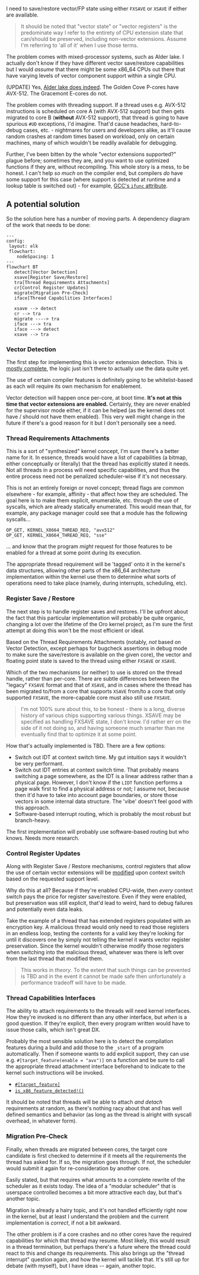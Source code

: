 I need to save/restore vector/FP state using either `FXSAVE` or `XSAVE` if either are available.

> It should be noted that "vector state" or "vector registers" is the predominate way I refer to the entirety of CPU extension state that can/should be preserved, including non-vector extensions. Assume I'm referring to 'all of it' when I use those terms.

The problem comes with mixed-processor systems, such as Alder lake. I actually don't know if they have different vector save/restore capabilities but I would _assume_ that there might be some x86_64 CPUs out there that have varying levels of vector component support within a single CPU.

(UPDATE) Yes, [Alder lake does indeed](https://en.wikipedia.org/wiki/Alder_Lake). The Golden Cove P-cores have AVX-512. The Gracemont E-cores do not.

The problem comes with threading support. If a thread uses e.g. AVX-512 instructions is scheduled on core A (with AVX-512 support) but then gets migrated to core B (**without** AVX-512 support), that thread is going to have spurious `#UD` exceptions, I'd imagine. That'd cause headaches, hard-to-debug cases, etc. - nightmares for users and developers alike, as it'll cause random crashes at random times based on workload, only on certain machines, many of which wouldn't be readily available for debugging.

Further, I've been bitten by the whole "vector extensions supported?" plague before; sometimes they are, and you want to use optimized functions if they are, without recompiling. This whole story is a mess, to be honest. I can't help _so much_ on the compiler end, but compilers _do_ have some support for this case (where support is detected at runtime and a lookup table is switched out) - for example, [GCC's `ifunc` attribute](https://webcf.waybackmachine.org/web/20250311015001/https://gcc.gnu.org/onlinedocs/gcc-5.3.0/gcc/Function-Attributes.html#index-g_t_0040code_007bifunc_007d-function-attribute-3095).

## A potential solution

So the solution here has a number of moving parts. A dependency diagram of the work that needs to be done:

```mermaid
---
config:
 layout: elk
 flowchart:
    nodeSpacing: 1
---
flowchart BT
   detect[Vector Detection]
   xsave[Register Save/Restore]
   tra[Thread Requirements Attachments]
   cr[Control Register Updates]
   migrate[Migration Pre-Check]
   iface[Thread Capabilities Interfaces]

   xsave --> detect
   cr --> tra
   migrate ----> tra
   iface ---> tra
   iface ---> detect
   xsave --> tra
```

### Vector Detection

The first step for implementing this is vector extension detection. This is [mostly complete](https://github.com/oro-os/kernel/compare/b58470cb8af4bec8c8a3a5b5fa005bbbf9f4a8b5..205e4dc52697128df8ea8b89d473eac84f5ec630), the logic just isn't there to actually use the data quite yet.

The use of certain compiler features is definitely going to be whitelist-based as each will require its own mechanism for enablement.

Vector detection will happen once per-core, at boot time. **It's not at this time that vector extensions are enabled.** Certainly, they are never enabled for the supervisor mode either, if it can be helped (as the kernel does not have / should not have them enabled). This very well might change in the future if there's a good reason for it but I don't personally see a need.

### Thread Requirements Attachments

This is a sort of "synthesized" kernel concept, I'm sure there's a better name for it. In essence, threads would have a list of capabilities (a bitmap, either conceptually or literally) that the thread has explicitly stated it needs. Not all threads in a process will need specific capabilities, and thus the entire process need not be penalized scheduler-wise if it's not necessary.

This is not an entirely foreign or novel concept; thread flags are common elsewhere - for example, affinity - that affect how they are scheduled. The goal here is to make them explicit, enumerable, etc. through the use of syscalls, which are already statically enumerated. This would mean that, for example, any package manager could see that a module has the following syscalls...

```
OP_GET, KERNEL_X8664_THREAD_REQ, "avx512"
OP_GET, KERNEL_X8664_THREAD_REQ, "sse"
```

... and know that the program _might_ request for those features to be enabled for a thread at some point during its execution.

The appropriate thread requirement will be 'tagged' onto it in the kernel's data structures, allowing other parts of the x86_64 architecture implementation within the kernel use them to determine what sorts of operations need to take place (namely, during interrupts, scheduling, etc).

### Register Save / Restore

The next step is to handle register saves and restores. I'll be upfront about the fact that this particular implementation will probably be quite organic, changing a lot over the lifetime of the Oro kernel project, as I'm sure the first attempt at doing this won't be the most efficient or ideal.

Based on the Thread Requirements Attachments (notably, _not_ based on Vector Detection, except perhaps for bugcheck assertions in debug mode to make sure the save/restore is available on the given core), the vector and floating point state is saved to the thread using either `FXSAVE` or `XSAVE`.

Which of the two mechanisms (or neither) to use is stored on the thread handle, rather than per-core. There are subtle differences between the "legacy" `FXSAVE` format and that of `XSAVE`, and in cases where the thread has been migrated to/from a core that supports `XSAVE` from/to a core that only supported `FXSAVE`, the more-capable core must also still use `FXSAVE`.

> I'm not 100% sure about this, to be honest - there is a long, diverse history of various chips supporting various things. XSAVE may be specified as handling FXSAVE state, I don't know. I'd rather err on the side of it not doing so, and having someone much smarter than me eventually find that to optimize it at some point.

How that's actually implemented is TBD. There are a few options:

- Switch out IDT at context switch time. My gut intuition says it wouldn't be very performant.
- Switch out IDT entries at context switch time. That probably means switching a page somewhere, as the IDT is a linear address rather than a physical page. However, I don't know if the `LIDT` function performs a page walk first to find a physical address or not; I assume not, because then it'd have to take into account page boundaries, or store those vectors in some internal data structure. The 'vibe' doesn't feel good with this approach.
- Software-based interrupt routing, which is probably the most robust but branch-heavy.

The first implementation will probably use software-based routing but who knows. Needs more research.

### Control Register Updates

Along with Register Save / Restore mechanisms, control registers that allow the use of certain vector extensions will be [modified](https://wiki.osdev.org/SSE#Adding_support) upon context switch based on the requested support level.

Why do this at all? Because if they're enabled CPU-wide, then _every_ context switch pays the price for register save/restore. Even if they were enabled, but preservation was still explicit, that'd lead to weird, hard to debug failures and potentially even data leaks.

Take the example of a thread that has extended registers populated with an encryption key. A malicious thread would only need to read those registers in an endless loop, testing the contents for a valid key they're looking for until it discovers one by simply not telling the kernel it wants vector register preservation. Since the kernel wouldn't otherwise modify those registers when switching into the malicious thread, whatever was there is left over from the last thread that modified them.

> This works in _theory_. To the extent that such things can be prevented is TBD and in the event it cannot be made safe then unfortunately a performance tradeoff will have to be made.

### Thread Capabilities Interfaces

The ability to attach requirements to the threads will need kernel interfaces. How they're invoked is no different than any other interface, but _when_ is a good question. If they're explicit, then every program written would have to issue those calls, which isn't great DX.

Probably the most sensible solution here is to detect the compilation features during a build and add those to the `_start` of a program automatically. Then if someone wants to add explicit support, they can use e.g. `#[target_feature(enable = "avx")]` on a function and be sure to call the appropriate thread attachment interface beforehand to indicate to the kernel such instructions will be invoked.

- [`#[target_feature]`](https://web.archive.org/web/20250304090954/https://raphlinus.github.io/rust/simd/2018/10/19/fearless-simd.html)
- [`is_x86_feature_detected!()`](https://web.archive.org/web/20250126163549/https://doc.rust-lang.org/std/macro.is_x86_feature_detected.html)

It should be noted that threads will be able to attach _and detach_ requirements at random, as there's nothing racy about that and has well defined semantics and behavior (as long as the thread is alright with syscall overhead, in whatever form).

### Migration Pre-Check

Finally, when threads are migrated between cores, the target core candidate is first checked to determine if it meets all the requirements the thread has asked for. If so, the migration goes through. If not, the scheduler would submit it again for re-consideration by another core.

Easily stated, but that requires what amounts to a complete rewrite of the scheduler as it exists today. The idea of a "modular scheduler" that is userspace controlled becomes a bit more attractive each day, but that's another topic.

Migration is already a hairy topic, and it's not handled efficiently right now in the kernel, but at least I understand the problem and the current implementation is _correct_, if not a bit awkward.

The other problem is if a core crashes and no other cores have the required capabilities for which that thread may resume. Most likely, this would result in a thread termination, but perhaps there's a future where the thread could react to this and change its requirements. This also brings up the "thread interrupt" question again, and how the kernel will tackle that. It's still up for debate (with myself), but I have ideas -- again, another topic.

